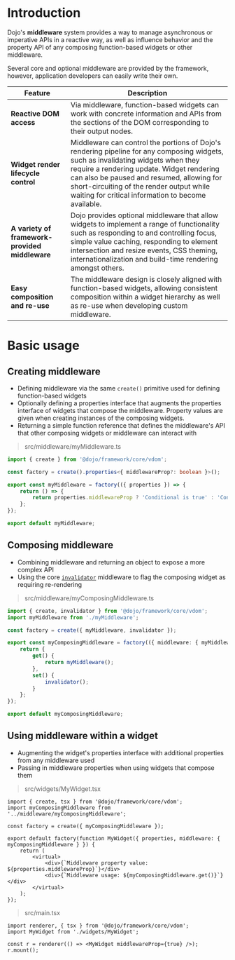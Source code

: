 # Introduction

Dojo's **middleware** system provides a way to manage asynchronous or imperative APIs in a reactive way, as well as influence behavior and the property API of any composing function-based widgets or other middleware.

Several core and optional middleware are provided by the framework, however, application developers can easily write their own.

| Feature                                        | Description                                                                                                                                                                                                                                                                                                                    |
| ---------------------------------------------- | ------------------------------------------------------------------------------------------------------------------------------------------------------------------------------------------------------------------------------------------------------------------------------------------------------------------------------ |
| **Reactive DOM access**                        | Via middleware, function-based widgets can work with concrete information and APIs from the sections of the DOM corresponding to their output nodes.                                                                                                                                                                           |
| **Widget render lifecycle control**            | Middleware can control the portions of Dojo's rendering pipeline for any composing widgets, such as invalidating widgets when they require a rendering update. Widget rendering can also be paused and resumed, allowing for short-circuiting of the render output while waiting for critical information to become available. |
| **A variety of framework-provided middleware** | Dojo provides optional middleware that allow widgets to implement a range of functionality such as responding to and controlling focus, simple value caching, responding to element intersection and resize events, CSS theming, internationalization and build-time rendering amongst others.                                 |
| **Easy composition and re-use**                | The middleware design is closely aligned with function-based widgets, allowing consistent composition within a widget hierarchy as well as re-use when developing custom middleware.                                                                                                                                           |

# Basic usage

## Creating middleware

-   Defining middleware via the same `create()` primitive used for defining function-based widgets
-   Optionally defining a properties interface that augments the properties interface of widgets that compose the middleware. Property values are given when creating instances of the composing widgets.
-   Returning a simple function reference that defines the middleware's API that other composing widgets or middleware can interact with

> src/middleware/myMiddleware.ts

```ts
import { create } from '@dojo/framework/core/vdom';

const factory = create().properties<{ middlewareProp?: boolean }>();

export const myMiddleware = factory(({ properties }) => {
	return () => {
		return properties.middlewareProp ? 'Conditional is true' : 'Conditional is false';
	};
});

export default myMiddleware;
```

## Composing middleware

-   Combining middleware and returning an object to expose a more complex API
-   Using the core [`invalidator`](/learn/middleware/list-of-available-middleware#invalidator) middleware to flag the composing widget as requiring re-rendering

> src/middleware/myComposingMiddleware.ts

```ts
import { create, invalidator } from '@dojo/framework/core/vdom';
import myMiddleware from './myMiddleware';

const factory = create({ myMiddleware, invalidator });

export const myComposingMiddleware = factory(({ middleware: { myMiddleware, invalidator } }) => {
	return {
		get() {
			return myMiddleware();
		},
		set() {
			invalidator();
		}
	};
});

export default myComposingMiddleware;
```

## Using middleware within a widget

-   Augmenting the widget's properties interface with additional properties from any middleware used
-   Passing in middleware properties when using widgets that compose them

> src/widgets/MyWidget.tsx

```tsx
import { create, tsx } from '@dojo/framework/core/vdom';
import myComposingMiddleware from '../middleware/myComposingMiddleware';

const factory = create({ myComposingMiddleware });

export default factory(function MyWidget({ properties, middleware: { myComposingMiddleware } }) {
	return (
		<virtual>
			<div>{`Middleware property value: ${properties.middlewareProp}`}</div>
			<div>{`Middleware usage: ${myComposingMiddleware.get()}`}</div>
		</virtual>
	);
});
```

> src/main.tsx

```tsx
import renderer, { tsx } from '@dojo/framework/core/vdom';
import MyWidget from './widgets/MyWidget';

const r = renderer(() => <MyWidget middlewareProp={true} />);
r.mount();
```

